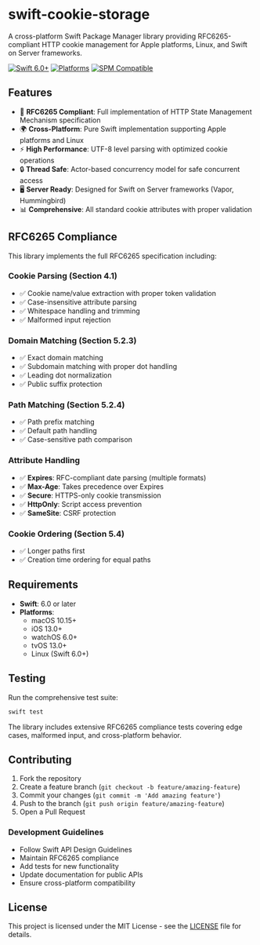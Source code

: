 # swift-cookie-storage

A cross-platform Swift Package Manager library providing RFC6265-compliant HTTP cookie management for Apple platforms, Linux, and Swift on Server frameworks.

[![Swift 6.0+](https://img.shields.io/badge/Swift-6.0+-orange.svg)](https://swift.org)
[![Platforms](https://img.shields.io/badge/Platforms-macOS%20|%20iOS%20|%20watchOS%20|%20tvOS%20|%20Linux-lightgrey.svg)](https://swift.org)
[![SPM Compatible](https://img.shields.io/badge/SwiftPM-Compatible-brightgreen.svg)](https://swift.org/package-manager)

## Features

- 🎯 **RFC6265 Compliant**: Full implementation of HTTP State Management Mechanism specification
- 🌍 **Cross-Platform**: Pure Swift implementation supporting Apple platforms and Linux
- ⚡ **High Performance**: UTF-8 level parsing with optimized cookie operations
- 🔒 **Thread Safe**: Actor-based concurrency model for safe concurrent access
- 🖥️ **Server Ready**: Designed for Swift on Server frameworks (Vapor, Hummingbird)
- 📊 **Comprehensive**: All standard cookie attributes with proper validation

## RFC6265 Compliance

This library implements the full RFC6265 specification including:

### Cookie Parsing (Section 4.1)
- ✅ Cookie name/value extraction with proper token validation
- ✅ Case-insensitive attribute parsing  
- ✅ Whitespace handling and trimming
- ✅ Malformed input rejection

### Domain Matching (Section 5.2.3)
- ✅ Exact domain matching
- ✅ Subdomain matching with proper dot handling
- ✅ Leading dot normalization
- ✅ Public suffix protection

### Path Matching (Section 5.2.4)  
- ✅ Path prefix matching
- ✅ Default path handling
- ✅ Case-sensitive path comparison

### Attribute Handling
- ✅ **Expires**: RFC-compliant date parsing (multiple formats)
- ✅ **Max-Age**: Takes precedence over Expires
- ✅ **Secure**: HTTPS-only cookie transmission
- ✅ **HttpOnly**: Script access prevention
- ✅ **SameSite**: CSRF protection

### Cookie Ordering (Section 5.4)
- ✅ Longer paths first
- ✅ Creation time ordering for equal paths

## Requirements

- **Swift**: 6.0 or later
- **Platforms**: 
  - macOS 10.15+
  - iOS 13.0+
  - watchOS 6.0+  
  - tvOS 13.0+
  - Linux (Swift 6.0+)

## Testing

Run the comprehensive test suite:

```bash
swift test
```

The library includes extensive RFC6265 compliance tests covering edge cases, malformed input, and cross-platform behavior.

## Contributing

1. Fork the repository
2. Create a feature branch (`git checkout -b feature/amazing-feature`)
3. Commit your changes (`git commit -m 'Add amazing feature'`)
4. Push to the branch (`git push origin feature/amazing-feature`)
5. Open a Pull Request

### Development Guidelines

- Follow Swift API Design Guidelines
- Maintain RFC6265 compliance
- Add tests for new functionality
- Update documentation for public APIs
- Ensure cross-platform compatibility

## License

This project is licensed under the MIT License - see the [LICENSE](LICENSE) file for details.
